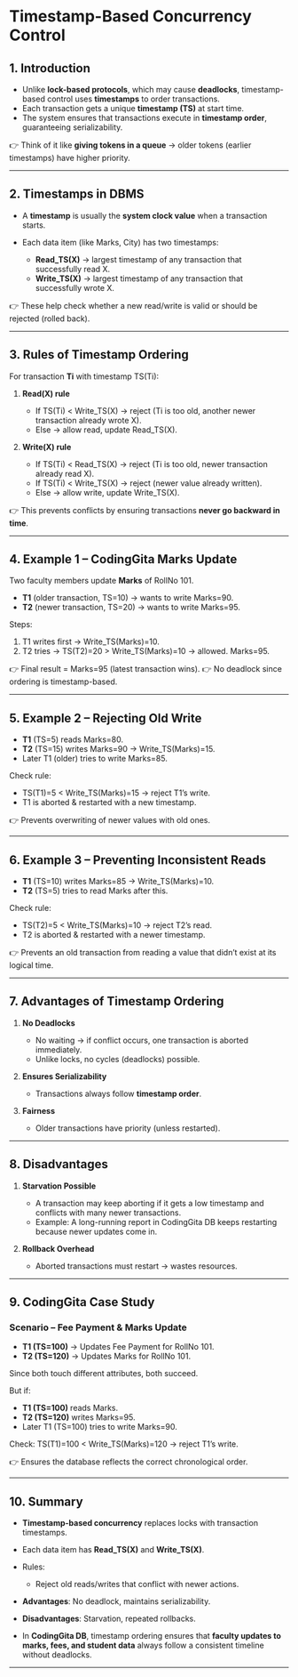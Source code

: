 # Timestamp-Based Concurrency Control

## 1. Introduction

* Unlike **lock-based protocols**, which may cause **deadlocks**, timestamp-based control uses **timestamps** to order transactions.
* Each transaction gets a unique **timestamp (TS)** at start time.
* The system ensures that transactions execute in **timestamp order**, guaranteeing serializability.

👉 Think of it like **giving tokens in a queue** → older tokens (earlier timestamps) have higher priority.

---

## 2. Timestamps in DBMS

* A **timestamp** is usually the **system clock value** when a transaction starts.
* Each data item (like Marks, City) has two timestamps:

  * **Read\_TS(X)** → largest timestamp of any transaction that successfully read X.
  * **Write\_TS(X)** → largest timestamp of any transaction that successfully wrote X.

👉 These help check whether a new read/write is valid or should be rejected (rolled back).

---

## 3. Rules of Timestamp Ordering

For transaction **Ti** with timestamp TS(Ti):

1. **Read(X) rule**

   * If TS(Ti) < Write\_TS(X) → reject (Ti is too old, another newer transaction already wrote X).
   * Else → allow read, update Read\_TS(X).

2. **Write(X) rule**

   * If TS(Ti) < Read\_TS(X) → reject (Ti is too old, newer transaction already read X).
   * If TS(Ti) < Write\_TS(X) → reject (newer value already written).
   * Else → allow write, update Write\_TS(X).

👉 This prevents conflicts by ensuring transactions **never go backward in time**.

---

## 4. Example 1 – CodingGita Marks Update

Two faculty members update **Marks** of RollNo 101.

* **T1** (older transaction, TS=10) → wants to write Marks=90.
* **T2** (newer transaction, TS=20) → wants to write Marks=95.

Steps:

1. T1 writes first → Write\_TS(Marks)=10.
2. T2 tries → TS(T2)=20 > Write\_TS(Marks)=10 → allowed. Marks=95.

👉 Final result = Marks=95 (latest transaction wins).
👉 No deadlock since ordering is timestamp-based.

---

## 5. Example 2 – Rejecting Old Write

* **T1** (TS=5) reads Marks=80.
* **T2** (TS=15) writes Marks=90 → Write\_TS(Marks)=15.
* Later T1 (older) tries to write Marks=85.

Check rule:

* TS(T1)=5 < Write\_TS(Marks)=15 → reject T1’s write.
* T1 is aborted & restarted with a new timestamp.

👉 Prevents overwriting of newer values with old ones.

---

## 6. Example 3 – Preventing Inconsistent Reads

* **T1** (TS=10) writes Marks=85 → Write\_TS(Marks)=10.
* **T2** (TS=5) tries to read Marks after this.

Check rule:

* TS(T2)=5 < Write\_TS(Marks)=10 → reject T2’s read.
* T2 is aborted & restarted with a newer timestamp.

👉 Prevents an old transaction from reading a value that didn’t exist at its logical time.

---

## 7. Advantages of Timestamp Ordering

1. **No Deadlocks**

   * No waiting → if conflict occurs, one transaction is aborted immediately.
   * Unlike locks, no cycles (deadlocks) possible.

2. **Ensures Serializability**

   * Transactions always follow **timestamp order**.

3. **Fairness**

   * Older transactions have priority (unless restarted).

---

## 8. Disadvantages

1. **Starvation Possible**

   * A transaction may keep aborting if it gets a low timestamp and conflicts with many newer transactions.
   * Example: A long-running report in CodingGita DB keeps restarting because newer updates come in.

2. **Rollback Overhead**

   * Aborted transactions must restart → wastes resources.

---

## 9. CodingGita Case Study

### Scenario – Fee Payment & Marks Update

* **T1 (TS=100)** → Updates Fee Payment for RollNo 101.
* **T2 (TS=120)** → Updates Marks for RollNo 101.

Since both touch different attributes, both succeed.

But if:

* **T1 (TS=100)** reads Marks.
* **T2 (TS=120)** writes Marks=95.
* Later T1 (TS=100) tries to write Marks=90.

Check: TS(T1)=100 < Write\_TS(Marks)=120 → reject T1’s write.

👉 Ensures the database reflects the correct chronological order.

---

## 10. Summary

* **Timestamp-based concurrency** replaces locks with transaction timestamps.
* Each data item has **Read\_TS(X)** and **Write\_TS(X)**.
* Rules:

  * Reject old reads/writes that conflict with newer actions.
* **Advantages**: No deadlock, maintains serializability.
* **Disadvantages**: Starvation, repeated rollbacks.
* In **CodingGita DB**, timestamp ordering ensures that **faculty updates to marks, fees, and student data** always follow a consistent timeline without deadlocks.

---
